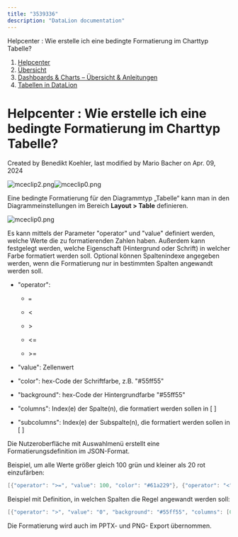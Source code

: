 ```yaml
---
title: "3539336"
description: "DataLion documentation"
---
```


Helpcenter : Wie erstelle ich eine bedingte Formatierung im Charttyp Tabelle?  

1.  [Helpcenter](index.html)
2.  [Übersicht](2982609.html)
3.  [Dashboards & Charts – Übersicht & Anleitungen](3539109.html)
4.  [Tabellen in DataLion](Tabellen-in-DataLion_3539243.html)

# Helpcenter : Wie erstelle ich eine bedingte Formatierung im Charttyp Tabelle?

Created by Benedikt Koehler, last modified by Mario Bacher on Apr. 09, 2024

![mceclip2.png](/img/3473796?width=760)![mceclip0.png](/img/3473802?width=760)

Eine bedingte Formatierung für den Diagrammtyp „Tabelle“ kann man in den Diagrammeinstellungen im Bereich **Layout > Table** definieren. 

![mceclip0.png](/img/3473808?width=760)

Es kann mittels der Parameter "operator" und "value" definiert werden, welche Werte die zu formatierenden Zahlen haben. Außerdem kann festgelegt werden, welche Eigenschaft (Hintergrund oder Schrift) in welcher Farbe formatiert werden soll. Optional können Spaltenindexe angegeben werden, wenn die Formatierung nur in bestimmten Spalten angewandt werden soll. 

-   "operator":
    
    -   `=`
        
    -   <
        
    -   \>
        
    -   <=
        
    -   \>=
        
-   "value": Zellenwert
    
-   "color": hex-Code der Schriftfarbe, z.B. "#55ff55"
    
-   "background": hex-Code der Hintergrundfarbe "#55ff55"
    
-   "columns": Index(e) der Spalte(n), die formatiert werden sollen in \[ \]
    
-   "subcolumns": Index(e) der Subspalte(n), die formatiert werden sollen in \[ \]
    

Die Nutzeroberfläche mit Auswahlmenü erstellt eine Formatierungsdefinition im JSON-Format.

Beispiel, um alle Werte größer gleich 100 grün und kleiner als 20 rot einzufärben:

```java
[{"operator": ">=", "value": 100, "color": "#61a229"}, {"operator": "<", "value": 20, "color": "#ff0000"}]
```

Beispiel mit Definition, in welchen Spalten die Regel angewandt werden soll:

```java
[{"operator": ">", "value": "0", "background": "#55ff55", "columns": [0]}, {"operator": ">", "value": "2", "background": "#00ff00", "columns": [0]}]
```

Die Formatierung wird auch im PPTX- und PNG- Export übernommen.